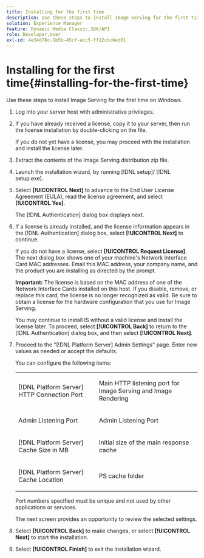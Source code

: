 ```yaml
---
title: Installing for the first time
description: Use these steps to install Image Serving for the first time on Windows.
solution: Experience Manager
feature: Dynamic Media Classic,SDK/API
role: Developer,User
exl-id: 4e34d78c-1b5b-45cf-acc5-ff12cbc6ed01
---
```

# Installing for the first time{#installing-for-the-first-time}

Use these steps to install Image Serving for the first time on Windows.

1. Log into your server host with administrative privileges.
1. If you have already received a license, copy it to your server, then run the license installation by double-clicking on the file.

   If you do not yet have a license, you may proceed with the installation and install the license later.

1. Extract the contents of the Image Serving distribution zip file.
1. Launch the installation wizard, by running [!DNL setup]/ [!DNL setup.exe].
1. Select **[!UICONTROL Next]** to advance to the End User License Agreement (EULA), read the license agreement, and select **[!UICONTROL Yes]**.

   The [!DNL Authentication] dialog box displays next.
1. If a license is already installed, and the license information appears in the [!DNL Authentication] dialog box, select **[!UICONTROL Next]** to continue.

   If you do not have a license, select **[!UICONTROL Request License]**. The next dialog box shows one of your machine's Network Interface Card MAC addresses. Email this MAC address, your company name, and the product you are installing as directed by the prompt.

   **Important:** The license is based on the MAC address of one of the Network Interface Cards installed on this host. If you disable, remove, or replace this card, the license is no longer recognized as valid. Be sure to obtain a license for the hardware configuration that you use for Image Serving.

   You may continue to install IS without a valid license and install the license later. To proceed, select **[!UICONTROL Back]** to return to the [!DNL Authentication] dialog box, and then select **[!UICONTROL Next]**.
1. Proceed to the "[!DNL Platform Server] Admin Settings" page. Enter new values as needed or accept the defaults.

   You can configure the following items:

   <table id="table_AA5D7674BBBE4AD4B373066AEF413FFD"> 
   <tbody> 
   <tr> 
      <td> <p> [!DNL Platform Server] HTTP Connection Port </p> </td>
      <td> <p>Main HTTP listening port for Image Serving and Image Rendering </p> </td>
   </tr> 
   <tr> 
      <td> <p> Admin Listening Port </p> </td>
      <td> <p>Admin Listening Port </p> </td>
   </tr> 
   <tr> 
      <td> <p> [!DNL Platform Server] Cache Size in MB </p> </td>
      <td> <p>Initial size of the main response cache </p> </td>
   </tr>
   <tr> 
      <td> <p> [!DNL Platform Server] Cache Location </p> </td>
      <td> <p>PS cache folder </p> </td>
   </tr>
   </tbody>
   </table>

   Port numbers specified must be unique and not used by other applications or services.

   The next screen provides an opportunity to review the selected settings.

1. Select **[!UICONTROL Back]** to make changes, or select **[!UICONTROL Next]** to start the installation.

1. Select **[!UICONTROL Finish]** to exit the installation wizard.
